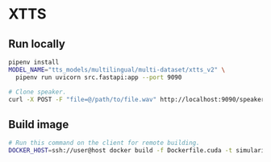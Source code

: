 # XTTS

## Run locally

```sh
pipenv install
MODEL_NAME="tts_models/multilingual/multi-dataset/xtts_v2" \
  pipenv run uvicorn src.fastapi:app --port 9090
```

```sh
# Clone speaker.
curl -X POST -F "file=@/path/to/file.wav" http://localhost:9090/speaker -o /path/to/speaker.json
```

## Build image

```sh
# Run this command on the client for remote building.
DOCKER_HOST=ssh://user@host docker build -f Dockerfile.cuda -t simularity/tts:latest .
```

